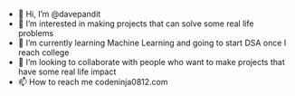 - 👋 Hi, I’m @davepandit
- 👀 I’m interested in making projects that can solve some real life problems
- 🌱 I’m currently learning Machine Learning and going to start DSA once I reach college
- 💞️ I’m looking to collaborate with people who want to make projects that have some real life impact
- 📫 How to reach me codeninja0812.com
<!---
davepandit/davepandit is a ✨ special ✨ repository because its `README.md` (this file) appears on your GitHub profile.
You can click the Preview link to take a look at your changes.
--->
